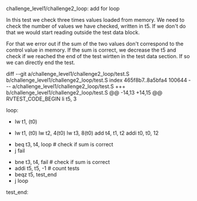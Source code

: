 challenge_level1/challenge2_loop: add for loop

In this test we check three times values loaded from memory.
We need to check the number of values we have checked, written in t5. If
we don't do that we would start reading outside the test data block.

For that we error out if the sum of the two values don't correspond to
the control value in memory.
If the sum is correct, we decrease the t5 and check if we reached the
end of the test wirtten in the test data section. If so we can directly
end the test.

diff --git a/challenge_level1/challenge2_loop/test.S b/challenge_level1/challenge2_loop/test.S
index 465f8b7..8a5bfa4 100644
--- a/challenge_level1/challenge2_loop/test.S
+++ b/challenge_level1/challenge2_loop/test.S
@@ -14,13 +14,15 @@ RVTEST_CODE_BEGIN
   li t5, 3
 
 loop:
-	lw t1, (t0)
+  lw t1, (t0)
   lw t2, 4(t0)
   lw t3, 8(t0)
   add t4, t1, t2
   addi t0, t0, 12
-  beq t3, t4, loop        # check if sum is correct
-  j fail
+  bne t3, t4, fail        # check if sum is correct
+  addi t5, t5, -1         # count tests
+  beqz	t5, test_end
+  j loop
 
 test_end:
 
